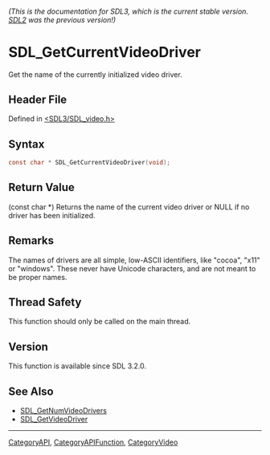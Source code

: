 ###### (This is the documentation for SDL3, which is the current stable version. [SDL2](https://wiki.libsdl.org/SDL2/) was the previous version!)
# SDL_GetCurrentVideoDriver

Get the name of the currently initialized video driver.

## Header File

Defined in [<SDL3/SDL_video.h>](https://github.com/libsdl-org/SDL/blob/main/include/SDL3/SDL_video.h)

## Syntax

```c
const char * SDL_GetCurrentVideoDriver(void);
```

## Return Value

(const char *) Returns the name of the current video driver or NULL if no
driver has been initialized.

## Remarks

The names of drivers are all simple, low-ASCII identifiers, like "cocoa",
"x11" or "windows". These never have Unicode characters, and are not meant
to be proper names.

## Thread Safety

This function should only be called on the main thread.

## Version

This function is available since SDL 3.2.0.

## See Also

- [SDL_GetNumVideoDrivers](SDL_GetNumVideoDrivers)
- [SDL_GetVideoDriver](SDL_GetVideoDriver)

----
[CategoryAPI](CategoryAPI), [CategoryAPIFunction](CategoryAPIFunction), [CategoryVideo](CategoryVideo)

